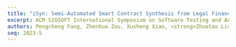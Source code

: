 ```yaml
---
title: "iSyn: Semi-Automated Smart Contract Synthesis from Legal Financial Agreements"
excerpt: ACM SIGSOFT International Symposium on Software Testing and Analysis (ISSTA) 2023
authors: Pengcheng Fang, Zhenhua Zou, Xusheng Xiao, <strong>Zhuotao Liu</strong>
seq: 2023-5
---
```

